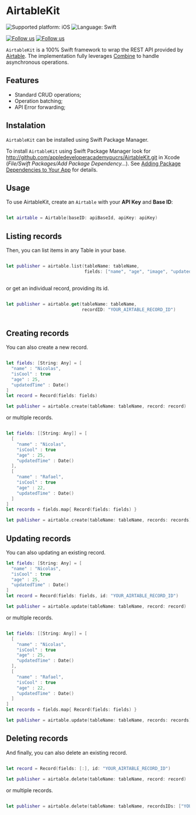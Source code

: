 <!-- Title -->
# AirtableKit

<!-- Future plataform support -->
<!-- [Supported platform: iOS, macOS, tvOS, watchOS](https://img.shields.io/badge/platform-iOS%2C%20macOS%2C%20tvOS%2C%20watchOS-lightgrey) -->

<!-- Current platform support -->
![Supported platform: iOS](https://img.shields.io/badge/iOS-lightgrey)
![Language: Swift](https://img.shields.io/badge/swift-orange)


<!-- Social Media -->
[![Follow us](https://img.shields.io/twitter/follow/_nicolaspn?style=social)](https://twitter.com/intent/follow?screen_name=_nicolaspn)
[![Follow us](https://img.shields.io/twitter/follow/rafaelruwer?style=social)](https://twitter.com/intent/follow?screen_name=rafaelruwer)

`AirtableKit` is a 100% Swift framework to wrap the REST API provided by [Airtable](http://api.airtable.com/). The implementation fully leverages [Combine](https://developer.apple.com/documentation/combine) to handle asynchronous operations.

## Features
- Standard CRUD operations;
- Operation batching;
- API Error forwarding;

## Instalation

`AirtableKit` can be installed using Swift Package Manager.

To install `AirtableKit` using Swift Package Manager look for http://github.com/appledeveloperacademypucrs/AirtableKit.git in Xcode (*File/Swift Packages/Add Package Dependency...*). See [Adding Package Dependencies to Your App](https://developer.apple.com/documentation/xcode/adding_package_dependencies_to_your_app) for details.

## Usage

To use AirtableKit, create an `Airtable` with your __API Key__ and __Base ID__:

``` swift

let airtable = Airtable(baseID: apiBaseId, apiKey: apiKey)

```

## Listing records

Then, you can list items in any Table in your base.

``` swift

let publisher = airtable.list(tableName: tableName, 
                              fields: ["name", "age", "image", "updatedTime", "isCool"])
        
```

or get an individual record, providing its id.


``` swift

let publisher = airtable.get(tableName: tableName, 
                             recordID: "YOUR_AIRTABLE_RECORD_ID")
        
```

## Creating records

You can also create a new record.

``` swift

let fields: [String: Any] = [
  "name" : "Nicolas",
  "isCool" : true
  "age" : 25,
  "updatedTime" : Date()
]
let record = Record(fields: fields)

let publisher = airtable.create(tableName: tableName, record: record)

```

or multiple records.

``` swift

let fields: [[String: Any]] = [
  [
    "name" : "Nicolas",
    "isCool" : true
    "age" : 25,
    "updatedTime" : Date()
  ],
  [
    "name" : "Rafael",
    "isCool" : true
    "age" : 22,
    "updatedTime" : Date()
  ]
]
let records = fields.map{ Record(fields: fields) }

let publisher = airtable.create(tableName: tableName, records: records)

```

## Updating records

You can also updating an existing record.

``` swift
let fields: [String: Any] = [
  "name" : "Nicolas",
  "isCool" : true
  "age" : 25,
  "updatedTime" : Date()
]
let record = Record(fields: fields, id: "YOUR_AIRTABLE_RECORD_ID")

let publisher = airtable.update(tableName: tableName, record: record)

```

or multiple records.

``` swift

let fields: [[String: Any]] = [
  [
    "name" : "Nicolas",
    "isCool" : true
    "age" : 25,
    "updatedTime" : Date()
  ],
  [
    "name" : "Rafael",
    "isCool" : true
    "age" : 22,
    "updatedTime" : Date()
  ]
]
let records = fields.map{ Record(fields: fields) }

let publisher = airtable.update(tableName: tableName, records: records)

```

## Deleting records

And finally, you can also delete an existing record.

``` swift

let record = Record(fields: [:], id: "YOUR_AIRTABLE_RECORD_ID")

let publisher = airtable.delete(tableName: tableName, record: record)

```

or multiple records.

``` swift

let publisher = airtable.delete(tableName: tableName, recordsIDs: ["YOUR_AIRTABLE_RECORD_ID_1", "YOUR_AIRTABLE_RECORD_ID_2"])

```
